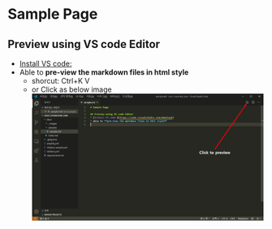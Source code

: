 # Sample Page
 
## Preview using VS code Editor
* [Install VS code:](https://code.visualstudio.com/download)
* Able to **pre-view the markdown files in html style**
    - shorcut: Ctrl+K V
    - or Click as below image
![Material image (Starter Kit)](../assets/images/preview-mdfile.png)